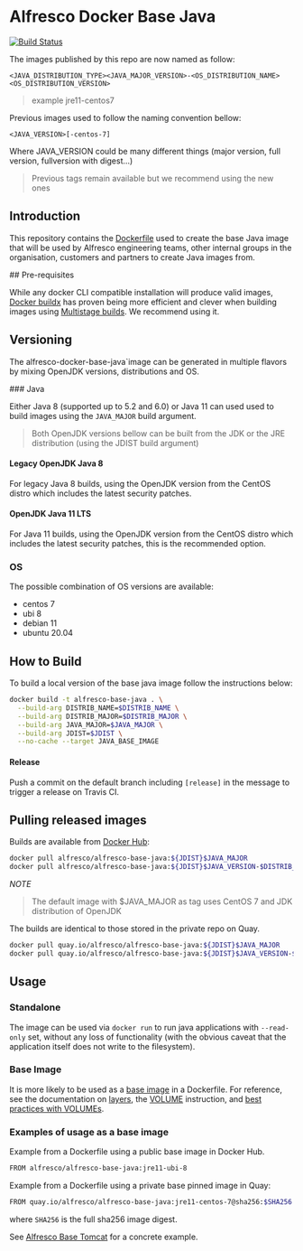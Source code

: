 # Alfresco Docker Base Java

[![Build Status](https://travis-ci.com/Alfresco/alfresco-docker-base-java.svg?branch=master)](https://travis-ci.com/Alfresco/alfresco-docker-base-java)

The images published by this repo are now named as follow:

`<JAVA_DISTRIBUTION_TYPE><JAVA_MAJOR_VERSION>-<OS_DISTRIBUTION_NAME><OS_DISTRIBUTION_VERSION>`

> example jre11-centos7

Previous images used to follow the naming convention bellow:

`<JAVA_VERSION>[-centos-7]`

Where JAVA_VERSION could be many different things (major version, full version, fullversion with digest...)

> Previous tags remain available but we recommend using the new ones

## Introduction

This repository contains the [Dockerfile](Dockerfile) used to create the base Java image that will be used by Alfresco engineering teams,
other internal groups in the organisation, customers and partners to create Java images from.

## Pre-requisites

While any docker CLI compatible installation will produce valid  images, [Docker buildx](https://docs.docker.com/buildx/working-with-buildx/) has proven being more efficient and clever when building images using [Multistage builds](https://docs.docker.com/develop/develop-images/multistage-build/). We recommend using it.

## Versioning

The alfresco-docker-base-java`image can be generated in multiple flavors by mixing OpenJDK versions, distributions and OS.

### Java 

Either Java 8 (supported up to 5.2 and 6.0) or Java 11 can used used to build images using the `JAVA_MAJOR` build argument.

> Both OpenJDK versions bellow can be built from the JDK or the JRE distribution (using the JDIST build argument)

#### Legacy OpenJDK Java 8

For legacy Java 8 builds, using the OpenJDK version from the CentOS distro which includes the latest security patches.

#### OpenJDK Java 11 LTS

For Java 11 builds, using the OpenJDK version from the CentOS distro which includes the latest security patches, this is the recommended option.

### OS

The possible combination of OS versions are available:

 * centos 7 
 * ubi 8
 * debian 11
 * ubuntu 20.04

## How to Build

To build a local version of the base java image follow the instructions below:

```bash
docker build -t alfresco-base-java . \
  --build-arg DISTRIB_NAME=$DISTRIB_NAME \
  --build-arg DISTRIB_MAJOR=$DISTRIB_MAJOR \
  --build-arg JAVA_MAJOR=$JAVA_MAJOR \
  --build-arg JDIST=$JDIST \
  --no-cache --target JAVA_BASE_IMAGE
```

#### Release

Push a commit on the default branch including `[release]` in the message to trigger a release on Travis CI.

## Pulling released images

Builds are available from [Docker Hub](https://hub.docker.com/r/alfresco/alfresco-base-java):

```bash
docker pull alfresco/alfresco-base-java:${JDIST}$JAVA_MAJOR
docker pull alfresco/alfresco-base-java:${JDIST}$JAVA_VERSION-$DISTRIB_NAME-$DISTRIB_MAJOR
```

*NOTE*

>  The default image with $JAVA_MAJOR as tag uses CentOS 7 and JDK distribution of OpenJDK

The builds are identical to those stored in the private repo on Quay.

```bash
docker pull quay.io/alfresco/alfresco-base-java:${JDIST}$JAVA_MAJOR
docker pull quay.io/alfresco/alfresco-base-java:${JDIST}$JAVA_VERSION-$DISTRIB_NAME-$DISTRIB_MAJOR
```

## Usage

### Standalone

The image can be used via `docker run` to run java applications with `--read-only` set,
without any loss of functionality (with the obvious caveat that the application itself does not write to the filesystem).

### Base Image

It is more likely to be used as a [base image](https://docs.docker.com/glossary/#base-image) in a Dockerfile.
For reference, see the documentation on [layers](https://docs.docker.com/storage/storagedriver/#container-and-layers),
the [VOLUME](https://docs.docker.com/engine/reference/builder/#volume)
instruction, and [best practices with VOLUMEs](https://docs.docker.com/develop/develop-images/dockerfile_best-practices/#volume).

### Examples of usage as a base image

Example from a Dockerfile using a public base image in Docker Hub.

```bash
FROM alfresco/alfresco-base-java:jre11-ubi-8
```

Example from a Dockerfile using a private base pinned image in Quay:

```bash
FROM quay.io/alfresco/alfresco-base-java:jre11-centos-7@sha256:$SHA256
```
where `SHA256` is the full sha256 image digest.

See [Alfresco Base Tomcat](https://github.com/Alfresco/alfresco-docker-base-tomcat/blob/master/Dockerfile) for a concrete example.

